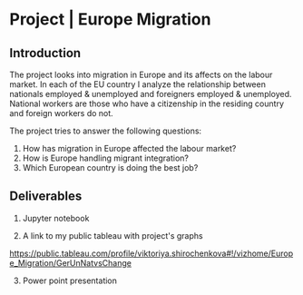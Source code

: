 
# Project | Europe Migration

## Introduction

The project looks into migration in Europe and its affects on the labour market. In each of the EU country I analyze the relationship between nationals employed & unemployed and foreigners employed & unemployed. National workers are those who have a citizenship in the residing country and foreign workers do not.

The project tries to answer the following questions: 

1) How has migration in Europe affected the labour market?
2) How is Europe handling migrant integration? 
3) Which European country is doing the best job?


## Deliverables

1) Jupyter notebook

2) A link to my public tableau with project's graphs

https://public.tableau.com/profile/viktoriya.shirochenkova#!/vizhome/Europe_Migration/GerUnNatvsChange

3) Power point presentation




